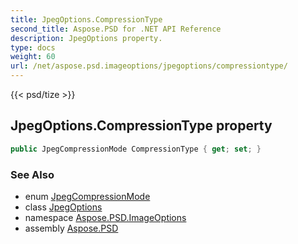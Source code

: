 ```yaml
---
title: JpegOptions.CompressionType
second_title: Aspose.PSD for .NET API Reference
description: JpegOptions property. 
type: docs
weight: 60
url: /net/aspose.psd.imageoptions/jpegoptions/compressiontype/
---
```

{{< psd/tize >}}
## JpegOptions.CompressionType property

```csharp
public JpegCompressionMode CompressionType { get; set; }
```

### See Also

* enum [JpegCompressionMode](../../../aspose.psd.fileformats.jpeg/jpegcompressionmode/)
* class [JpegOptions](../)
* namespace [Aspose.PSD.ImageOptions](../../jpegoptions/)
* assembly [Aspose.PSD](../../../)


